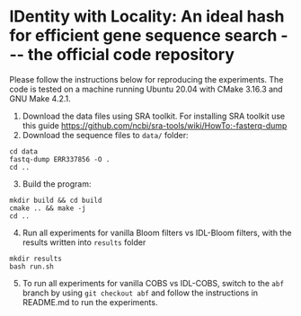 # IDentity with Locality: An ideal hash for efficient gene sequence search --- the official code repository

Please follow the instructions below for reproducing the experiments. The code is tested on a machine running Ubuntu 20.04 with CMake 3.16.3 and GNU Make 4.2.1.

1) Download the data files using SRA toolkit. For installing SRA toolkit use this guide https://github.com/ncbi/sra-tools/wiki/HowTo:-fasterq-dump
2) Download the sequence files to `data/` folder: 
```
cd data
fastq-dump ERR337856 -O .
cd ..
```
3) Build the program:
```
mkdir build && cd build
cmake .. && make -j
cd ..
```
4) Run all experiments for vanilla Bloom filters vs IDL-Bloom filters, with the results written into `results` folder
```
mkdir results
bash run.sh
```
5) To run all experiments for vanilla COBS vs IDL-COBS, switch to the `abf` branch by using `git checkout abf` and follow the instructions in README.md to run the experiments.
